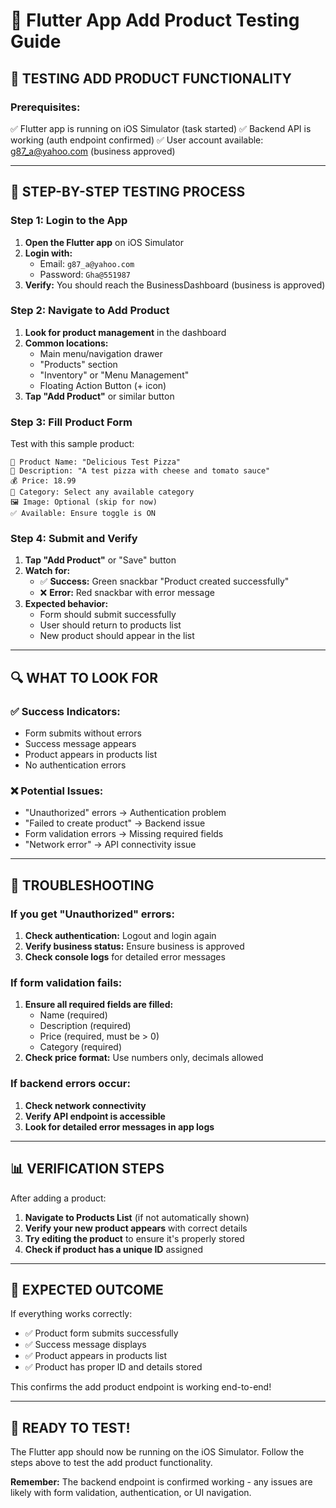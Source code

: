 # 🧪 Flutter App Add Product Testing Guide

## 📱 **TESTING ADD PRODUCT FUNCTIONALITY**

### **Prerequisites:**

✅ Flutter app is running on iOS Simulator (task started)
✅ Backend API is working (auth endpoint confirmed)
✅ User account available: <g87_a@yahoo.com> (business approved)

---

## 🎯 **STEP-BY-STEP TESTING PROCESS**

### **Step 1: Login to the App**

1. **Open the Flutter app** on iOS Simulator
2. **Login with:**
   - Email: `g87_a@yahoo.com`
   - Password: `Gha@551987`
3. **Verify:** You should reach the BusinessDashboard (business is approved)

### **Step 2: Navigate to Add Product**

1. **Look for product management** in the dashboard
2. **Common locations:**
   - Main menu/navigation drawer
   - "Products" section
   - "Inventory" or "Menu Management"
   - Floating Action Button (+ icon)
3. **Tap "Add Product"** or similar button

### **Step 3: Fill Product Form**

Test with this sample product:

```
📝 Product Name: "Delicious Test Pizza"
📝 Description: "A test pizza with cheese and tomato sauce"
💰 Price: 18.99
📂 Category: Select any available category
🖼️ Image: Optional (skip for now)
✅ Available: Ensure toggle is ON
```

### **Step 4: Submit and Verify**

1. **Tap "Add Product"** or "Save" button
2. **Watch for:**
   - ✅ **Success:** Green snackbar "Product created successfully"
   - ❌ **Error:** Red snackbar with error message
3. **Expected behavior:**
   - Form should submit successfully
   - User should return to products list
   - New product should appear in the list

---

## 🔍 **WHAT TO LOOK FOR**

### **✅ Success Indicators:**

- Form submits without errors
- Success message appears
- Product appears in products list
- No authentication errors

### **❌ Potential Issues:**

- "Unauthorized" errors → Authentication problem
- "Failed to create product" → Backend issue
- Form validation errors → Missing required fields
- "Network error" → API connectivity issue

---

## 🐛 **TROUBLESHOOTING**

### **If you get "Unauthorized" errors:**

1. **Check authentication:** Logout and login again
2. **Verify business status:** Ensure business is approved
3. **Check console logs** for detailed error messages

### **If form validation fails:**

1. **Ensure all required fields are filled:**
   - Name (required)
   - Description (required)
   - Price (required, must be > 0)
   - Category (required)
2. **Check price format:** Use numbers only, decimals allowed

### **If backend errors occur:**

1. **Check network connectivity**
2. **Verify API endpoint is accessible**
3. **Look for detailed error messages in app logs**

---

## 📊 **VERIFICATION STEPS**

After adding a product:

1. **Navigate to Products List** (if not automatically shown)
2. **Verify your new product appears** with correct details
3. **Try editing the product** to ensure it's properly stored
4. **Check if product has a unique ID** assigned

---

## 🎯 **EXPECTED OUTCOME**

If everything works correctly:

- ✅ Product form submits successfully  
- ✅ Success message displays
- ✅ Product appears in products list
- ✅ Product has proper ID and details stored

This confirms the add product endpoint is working end-to-end!

---

## 🚀 **READY TO TEST!**

The Flutter app should now be running on the iOS Simulator. Follow the steps above to test the add product functionality.

**Remember:** The backend endpoint is confirmed working - any issues are likely with form validation, authentication, or UI navigation.

